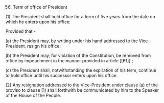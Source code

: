 56. Term of office of President

(1) The President shall hold office for a term of five years from the date on which he enters upon his office:

Provided that -

(a) the President may, by writing under his hand addressed to the Vice-President, resign his office;

(b) the President may, for violation of the Constitution, be removed from office by impeachment in the manner provided in article [[61]] ;

(c) the President shall, notwithstanding the expiration of his term, continue to hold office until his successor enters upon his office.

(2) Any resignation addressed to the Vice-President under clause (a) of the proviso to clause (1) shall forthwith be communicated by him to the Speaker of the House of the People.


